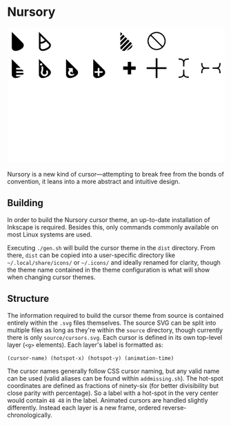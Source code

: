 # Nursory

![Nursory Preview](https://raw.githubusercontent.com/frigorific44/Nursory/refs/heads/main/preview.webp)

Nursory is a new kind of cursor—attempting to break free from the bonds of convention, it leans into a more abstract and intuitive design.

## Building

In order to build the Nursory cursor theme, an up-to-date installation of Inkscape is required. Besides this, only commands commonly available on most Linux systems are used.

Executing `./gen.sh` will build the cursor theme in the `dist` directory. From there, `dist` can be copied into a user-specific directory like `~/.local/share/icons/` or `~/.icons/` and ideally renamed for clarity, though the theme name contained in the theme configuration is what will show when changing cursor themes.

## Structure

The information required to build the cursor theme from source is contained entirely within the `.svg` files themselves. The source SVG can be split into multiple files as long as they're within the `source` directory, though currently there is only `source/cursors.svg`. Each cursor is defined in its own top-level layer (`<g>` elements). Each layer's label is formatted as:

```
(cursor-name) (hotspot-x) (hotspot-y) (animation-time)
```

The cursor names generally follow CSS cursor naming, but any valid name can be used (valid aliases can be found within `addmissing.sh`). The hot-spot coordinates are defined as fractions of ninety-six (for better divisibility but close parity with percentage). So a label with a hot-spot in the very center would contain `48 48` in the label. Animated cursors are handled slightly differently. Instead each layer is a new frame, ordered reverse-chronologically.
